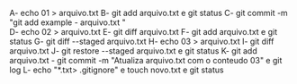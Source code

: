 A- echo 01 > arquivo.txt 
B- git add arquivo.txt  e  git status
C- git commit -m "git add example - arquivo.txt "  
D- echo 02 > arquivo.txt
E- git diff arquivo.txt
F- git add arquivo.txt e git status
G- git diff --staged arquivo.txt
H- echo 03 > arquivo.txt
I- git diff arquivo.txt
J- git restore --staged arquivo.txt e git status
K- git add arquivo.txt - git commit -m "Atualiza arquivo.txt com o conteudo 03" e git log
L- echo "*.txt> .gitignore"  e touch novo.txt e git status
